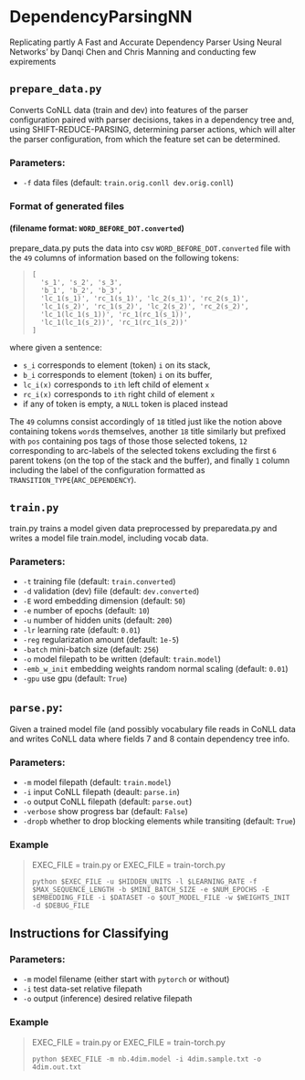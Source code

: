 # DependencyParsingNN
Replicating partly A Fast and Accurate Dependency Parser Using Neural Networks’ by Danqi Chen and Chris Manning and conducting few expirements 


## `prepare_data.py`
Converts CoNLL data (train and dev) into features of the parser configuration paired with parser decisions, takes in a dependency tree and, using SHIFT-REDUCE-PARSING, determining parser actions, which will alter the parser configuration, from which the feature set can be determined.

### Parameters:
  - `-f` data files (default: `train.orig.conll dev.orig.conll`)

### Format of generated files
#### (filename format: `WORD_BEFORE_DOT.converted`)
prepare_data.py puts the data into csv `WORD_BEFORE_DOT.converted` file with the `49` columns of information based on the following tokens:
>     [
>       's_1', 's_2', 's_3',
>       'b_1', 'b_2', 'b_3',
>       'lc_1(s_1)', 'rc_1(s_1)', 'lc_2(s_1)', 'rc_2(s_1)',
>       'lc_1(s_2)', 'rc_1(s_2)', 'lc_2(s_2)', 'rc_2(s_2)',
>       'lc_1(lc_1(s_1))', 'rc_1(rc_1(s_1))',
>       'lc_1(lc_1(s_2))', 'rc_1(rc_1(s_2))'
>     ]

where given a sentence:
-  `s_i` corresponds to element (token) `i` on its stack, 
-  `b_i` corresponds to element (token) `i` on its buffer,
-  `lc_i(x)` corresponds to `ith` left child of element `x`
-  `rc_i(x)` corresponds to `ith` right child of element `x`
-  if any of token is empty, a `NULL` token is placed instead

The `49` columns consist accordingly of `18` titled just like the notion above containing tokens `word`s themselves, another `18` title similarly but prefixed with `pos` containing pos tags of those those selected tokens,  `12` corresponding to arc-labels of the selected tokens excluding the first `6` parent tokens (on the top of the stack and the buffer), and finally `1` column including the label of the configuration formatted as `TRANSITION_TYPE`(`ARC_DEPENDENCY`).

## `train.py`
train.py trains a model given data preprocessed by preparedata.py and writes a model file train.model, including vocab data.

### Parameters:
  - `-t` training file (default: `train.converted`)
  - `-d` validation (dev) fiile (default: `dev.converted`)
  - `-E` word embedding dimension (default: `50`)
  - `-e` number of epochs (default: `10`) 
  - `-u` number of hidden units (default: `200`)
  - `-lr` learning rate (default: `0.01`)
  - `-reg` regularization amount (default: `1e-5`)
  - `-batch` mini-batch size (default: `256`)
  - `-o` model filepath to be written (default: `train.model`)
  - `-emb_w_init` embedding weights random normal scaling (default: `0.01`)
  - `-gpu` use gpu (default: `True`)


## `parse.py`:
Given a trained model file (and possibly vocabulary file reads in CoNLL data and writes CoNLL data where fields 7 and 8 contain dependency tree info.

### Parameters:
  - `-m` model filepath (default: `train.model`)
  - `-i` input CoNLL filepath (deault: `parse.in`)
  - `-o` output CoNLL filepath (default: `parse.out`)
  - `-verbose` show progress bar (default: `False`)
  - `-dropb` whether to drop blocking elements while transiting (default: `True`)


### Example
>
> EXEC_FILE = train.py
> or
> EXEC_FILE = train-torch.py 
> 
> `python $EXEC_FILE -u $HIDDEN_UNITS -l $LEARNING_RATE -f $MAX_SEQUENCE_LENGTH -b $MINI_BATCH_SIZE -e $NUM_EPOCHS -E $EMBEDDING_FILE -i $DATASET -o $OUT_MODEL_FILE -w $WEIGHTS_INIT -d $DEBUG_FILE`



## Instructions for Classifying
### Parameters:
  - `-m` model filename (either start with `pytorch` or without)
  - `-i` test data-set relative filepath
  - `-o` output (inference) desired relative filepath
  
  
### Example
>
> EXEC_FILE = train.py
> or
> EXEC_FILE = train-torch.py 
> 
> `python $EXEC_FILE -m nb.4dim.model -i 4dim.sample.txt -o 4dim.out.txt`
> 

<!-- ## Ideas for ‘Extra Mile’ work
This list is not exhaustive. As always, better analysis of the things you try and justification for what you
try will lead to more credit.
• As noted above, modify the features
• Try building an arc-eager model. Do the results differ much, in terms of LAS/UAS, run time, training
time, etc?
• Try different sets of external word embeddings, including the Collobert ones Danqi used and better
ones that have come out since.
• Try to perfectly replicate Danqi’s work: use a cubic nonlinear function, use external embeddings, use
POS tagger-generated tags, etc.
• Compare different (reasonable) hyperparameter/learning configuration variants; hidden unit size, number of layers, learning rates, gradient descent variants and schedules, etc.
• Ablate feature sets, introduce other new (meaningful) features
• Look for papers that cited Danqi’s paper. See if they came up with any advances and try implementing
them. -->
